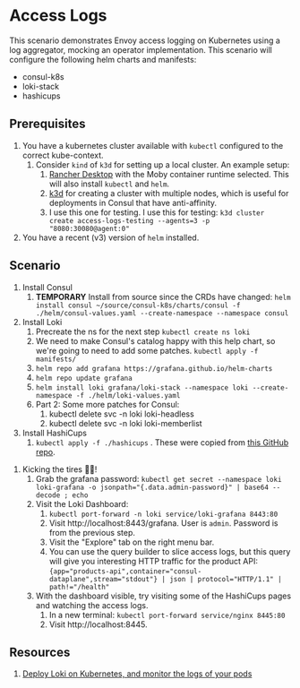 # Access Logs

This scenario demonstrates Envoy access logging on Kubernetes using a log aggregator, mocking an operator implementation.
This scenario will configure the following helm charts and manifests:
* consul-k8s
* loki-stack
* hashicups

## Prerequisites 

1. You have a kubernetes cluster available with `kubectl` configured to the correct kube-context.
    1. Consider `kind` of `k3d` for setting up a local cluster. An example setup:
        1. [Rancher Desktop](https://rancherdesktop.io/) with the Moby container runtime selected. This will also install `kubectl` and `helm`. 
        1. [k3d](https://k3d.io/) for creating a cluster with multiple nodes, which is useful for deployments in Consul that have anti-affinity. 
        1. I use this one for testing. I use this for testing: `k3d cluster create access-logs-testing --agents=3 -p "8080:30080@agent:0"`
1. You have a recent (v3) version of `helm` installed.

## Scenario
1. Install Consul
    <!-- 1. Install the gateway CRDS `kubectl apply --kustomize "github.com/hashicorp/consul-api-gateway/config/crd?ref=v0.5.0"` -->
    1. **TEMPORARY** Install from source since the CRDs have changed: `helm install consul ~/source/consul-k8s/charts/consul -f ./helm/consul-values.yaml --create-namespace --namespace consul`
    <!-- 1. `helm repo add hashicorp https://helm.releases.hashicorp.com `
    1. `helm repo update hashicorp`
    1. `helm install consul hashicorp/consul --namespace consul --create-namespace -f ./helm/consul-values.yaml` -->
1. Install Loki
    1. Precreate the ns for the next step `kubectl create ns loki`
    1. We need to make Consul's catalog happy with this help chart, so we're going to need to add some patches. `kubectl apply -f manifests/`
    1. `helm repo add grafana https://grafana.github.io/helm-charts`
    1. `helm repo update grafana`
    1. `helm install loki grafana/loki-stack --namespace loki --create-namespace -f ./helm/loki-values.yaml`
    1. Part 2: Some more patches for Consul:
        1. kubectl delete svc -n loki loki-headless
        1. kubectl delete svc -n loki loki-memberlist
1. Install HashiCups
    1. `kubectl apply -f ./hashicups` . These were copied from [this GitHub repo](https://github.com/hashicorp-demoapp/hashicups-setups/tree/main/local-k8s-consul-deployment/k8s).
<!-- 1. Install Wordpress
    1. `helm repo add bitnami https://charts.bitnami.com/bitnami`
    1. `helm repo update bitnami`
    1. `helm install wordpress bitnami/wordpress --namespace wordpress --create-namespace -f ./helm/wordpress-values.yaml` -->
1. Kicking the tires 🦵🛞!
    1. Grab the grafana password: `kubectl get secret --namespace loki loki-grafana -o jsonpath="{.data.admin-password}" | base64 --decode ; echo`
    1. Visit the Loki Dashboard:
        1. `kubectl port-forward -n loki service/loki-grafana 8443:80`
        1. Visit http://localhost:8443/grafana. User is `admin`. Password is from the previous step.
        1. Visit the "Explore" tab on the right menu bar.
        1. You can use the query builder to slice access logs, but this query will give you interesting HTTP traffic for the product API: `{app="products-api",container="consul-dataplane",stream="stdout"} | json | protocol="HTTP/1.1" | path!="/health"`
    1. With the dashboard visible, try visiting some of the HashiCups pages and watching the access logs.
        1. In a new terminal: `kubectl port-forward service/nginx 8445:80`
        1. Visit http://localhost:8445. 


## Resources
1. [Deploy Loki on Kubernetes, and monitor the logs of your pods](https://cylab.be/blog/197/deploy-loki-on-kubernetes-and-monitor-the-logs-of-your-pods)
<!-- 1. [Wordpress packaged by Bitnami](https://github.com/bitnami/charts/tree/main/bitnami/wordpress/#installing-the-chart)
1. [Control Access into the Service Mesh with Consul API Gateway](https://developer.hashicorp.com/consul/tutorials/kubernetes/kubernetes-api-gateway) -->
